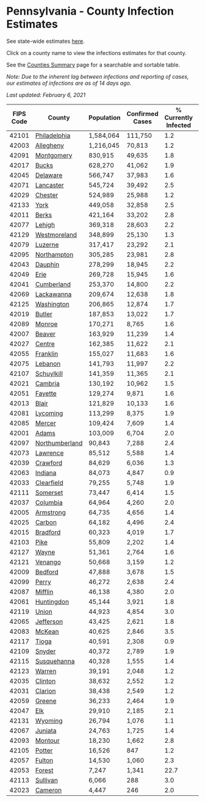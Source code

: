 # Pennsylvania - County Infection Estimates

See state-wide estimates [here](/infections/us-pa).

Click on a county name to view the infections estimates for that county.

See the [Counties Summary](/infections/summary-counties) page for a searchable and sortable table.

*Note: Due to the inherent lag between infections and reporting of cases, our estimates of infections are as of 14 days ago.*

*Last updated: February 6, 2021*

|   FIPS Code |                           County |   Population |   Confirmed Cases |   % Currently Infected |   % Total Infected |
|-------------|----------------------------------|--------------|-------------------|------------------------|--------------------|
|       42101 |     [Philadelphia](philadelphia) |    1,584,064 |           111,750 |                    1.2 |               27.1 |
|       42003 |           [Allegheny](allegheny) |    1,216,045 |            70,813 |                    1.2 |               18.4 |
|       42091 |         [Montgomery](montgomery) |      830,915 |            49,635 |                    1.8 |               21.5 |
|       42017 |                   [Bucks](bucks) |      628,270 |            41,062 |                    1.9 |               23.0 |
|       42045 |             [Delaware](delaware) |      566,747 |            37,983 |                    1.6 |               24.7 |
|       42071 |           [Lancaster](lancaster) |      545,724 |            39,492 |                    2.5 |               24.0 |
|       42029 |               [Chester](chester) |      524,989 |            25,988 |                    1.2 |               16.8 |
|       42133 |                     [York](york) |      449,058 |            32,858 |                    2.5 |               23.1 |
|       42011 |                   [Berks](berks) |      421,164 |            33,202 |                    2.8 |               27.9 |
|       42077 |                 [Lehigh](lehigh) |      369,318 |            28,603 |                    2.2 |               28.2 |
|       42129 |     [Westmoreland](westmoreland) |      348,899 |            25,130 |                    1.3 |               22.7 |
|       42079 |               [Luzerne](luzerne) |      317,417 |            23,292 |                    2.1 |               26.3 |
|       42095 |       [Northampton](northampton) |      305,285 |            23,981 |                    2.8 |               28.0 |
|       42043 |               [Dauphin](dauphin) |      278,299 |            18,945 |                    2.2 |               22.2 |
|       42049 |                     [Erie](erie) |      269,728 |            15,945 |                    1.6 |               18.3 |
|       42041 |         [Cumberland](cumberland) |      253,370 |            14,800 |                    2.2 |               18.7 |
|       42069 |         [Lackawanna](lackawanna) |      209,674 |            12,638 |                    1.8 |               21.0 |
|       42125 |         [Washington](washington) |      206,865 |            12,874 |                    1.7 |               19.2 |
|       42019 |                 [Butler](butler) |      187,853 |            13,022 |                    1.7 |               21.7 |
|       42089 |                 [Monroe](monroe) |      170,271 |             8,765 |                    1.6 |               19.5 |
|       42007 |                 [Beaver](beaver) |      163,929 |            11,239 |                    1.4 |               22.4 |
|       42027 |                 [Centre](centre) |      162,385 |            11,622 |                    2.1 |               21.4 |
|       42055 |             [Franklin](franklin) |      155,027 |            11,683 |                    1.6 |               24.6 |
|       42075 |               [Lebanon](lebanon) |      141,793 |            11,997 |                    2.2 |               28.6 |
|       42107 |         [Schuylkill](schuylkill) |      141,359 |            11,365 |                    2.1 |               26.2 |
|       42021 |               [Cambria](cambria) |      130,192 |            10,962 |                    1.5 |               26.0 |
|       42051 |               [Fayette](fayette) |      129,274 |             9,871 |                    1.6 |               23.9 |
|       42013 |                   [Blair](blair) |      121,829 |            10,133 |                    1.6 |               25.5 |
|       42081 |             [Lycoming](lycoming) |      113,299 |             8,375 |                    1.9 |               22.9 |
|       42085 |                 [Mercer](mercer) |      109,424 |             7,609 |                    1.4 |               21.7 |
|       42001 |                   [Adams](adams) |      103,009 |             6,704 |                    2.0 |               20.6 |
|       42097 | [Northumberland](northumberland) |       90,843 |             7,288 |                    2.4 |               24.1 |
|       42073 |             [Lawrence](lawrence) |       85,512 |             5,588 |                    1.4 |               20.3 |
|       42039 |             [Crawford](crawford) |       84,629 |             6,036 |                    1.3 |               22.2 |
|       42063 |               [Indiana](indiana) |       84,073 |             4,847 |                    0.9 |               17.9 |
|       42033 |         [Clearfield](clearfield) |       79,255 |             5,748 |                    1.9 |               22.4 |
|       42111 |             [Somerset](somerset) |       73,447 |             6,414 |                    1.5 |               27.2 |
|       42037 |             [Columbia](columbia) |       64,964 |             4,260 |                    2.0 |               22.3 |
|       42005 |           [Armstrong](armstrong) |       64,735 |             4,656 |                    1.4 |               22.4 |
|       42025 |                 [Carbon](carbon) |       64,182 |             4,496 |                    2.4 |               22.9 |
|       42015 |             [Bradford](bradford) |       60,323 |             4,019 |                    1.7 |               20.3 |
|       42103 |                     [Pike](pike) |       55,809 |             2,202 |                    1.4 |               15.9 |
|       42127 |                   [Wayne](wayne) |       51,361 |             2,764 |                    1.6 |               17.7 |
|       42121 |               [Venango](venango) |       50,668 |             3,159 |                    1.2 |               19.2 |
|       42009 |               [Bedford](bedford) |       47,888 |             3,678 |                    1.5 |               23.9 |
|       42099 |                   [Perry](perry) |       46,272 |             2,638 |                    2.4 |               17.7 |
|       42087 |               [Mifflin](mifflin) |       46,138 |             4,380 |                    2.0 |               29.6 |
|       42061 |         [Huntingdon](huntingdon) |       45,144 |             3,921 |                    1.8 |               27.7 |
|       42119 |                   [Union](union) |       44,923 |             4,854 |                    3.0 |               28.9 |
|       42065 |           [Jefferson](jefferson) |       43,425 |             2,621 |                    1.8 |               18.4 |
|       42083 |                 [McKean](mckean) |       40,625 |             2,846 |                    3.5 |               21.2 |
|       42117 |                   [Tioga](tioga) |       40,591 |             2,308 |                    0.9 |               17.7 |
|       42109 |                 [Snyder](snyder) |       40,372 |             2,789 |                    1.9 |               20.3 |
|       42115 |       [Susquehanna](susquehanna) |       40,328 |             1,555 |                    1.4 |               12.9 |
|       42123 |                 [Warren](warren) |       39,191 |             2,048 |                    1.2 |               16.3 |
|       42035 |               [Clinton](clinton) |       38,632 |             2,552 |                    1.2 |               20.8 |
|       42031 |               [Clarion](clarion) |       38,438 |             2,549 |                    1.2 |               20.6 |
|       42059 |                 [Greene](greene) |       36,233 |             2,464 |                    1.9 |               21.2 |
|       42047 |                       [Elk](elk) |       29,910 |             2,185 |                    2.1 |               22.4 |
|       42131 |               [Wyoming](wyoming) |       26,794 |             1,076 |                    1.1 |               12.8 |
|       42067 |               [Juniata](juniata) |       24,763 |             1,725 |                    1.4 |               23.3 |
|       42093 |               [Montour](montour) |       18,230 |             1,662 |                    2.8 |               32.6 |
|       42105 |                 [Potter](potter) |       16,526 |               847 |                    1.2 |               15.9 |
|       42057 |                 [Fulton](fulton) |       14,530 |             1,060 |                    2.3 |               22.7 |
|       42053 |                 [Forest](forest) |        7,247 |             1,341 |                   22.7 |               55.8 |
|       42113 |             [Sullivan](sullivan) |        6,066 |               288 |                    3.0 |               14.4 |
|       42023 |               [Cameron](cameron) |        4,447 |               246 |                    2.0 |               17.4 |